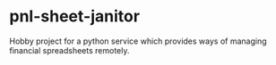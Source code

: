 # pnl-sheet-janitor
Hobby project for a python service which provides ways of managing financial spreadsheets remotely.
